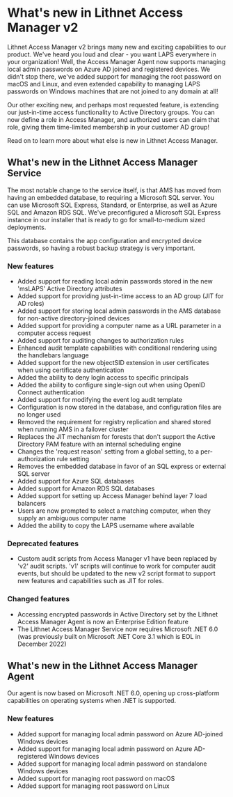 # What's new in Lithnet Access Manager v2
Lithnet Access Manager v2 brings many new and exciting capabilities to our product. We've heard you loud and clear - you want LAPS everywhere in your organization! Well, the Access Manager Agent now supports managing local admin passwords on Azure AD joined and registered devices. We didn't stop there, we've added support for managing the root password on macOS and Linux, and even extended capability to managing LAPS passwords on Windows machines that are not joined to any domain at all!

Our other exciting new, and perhaps most requested feature, is extending our just-in-time access functionality to Active Directory groups. You can now define a role in Access Manager, and authorized users can claim that role, giving them time-limited membership in your customer AD group!

Read on to learn more about what else is new in Lithnet Access Manager.

## What's new in the Lithnet Access Manager Service
The most notable change to the service itself, is that AMS has moved from having an embedded database, to requiring a Microsoft SQL server. You can use Microsoft SQL Express, Standard, or Enterprise, as well as Azure SQL and Amazon RDS SQL. We've preconfigured a Microsoft SQL Express instance in our installer that is ready to go for small-to-medium sized deployments.

This database contains the app configuration and encrypted device passwords, so having a robust backup strategy is very important.

### New features
* Added support for reading local admin passwords stored in the new 'msLAPS' Active Directory attributes
* Added support for providing just-in-time access to an AD group (JIT for AD roles)
* Added support for storing local admin passwords in the AMS database for non-active directory-joined devices
* Added support for providing a computer name as a URL parameter in a computer access request
* Added support for auditing changes to authorization rules
* Enhanced audit template capabilities with conditional rendering using the handlebars language
* Added support for the new objectSID extension in user certificates when using certificate authentication
* Added the ability to deny login access to specific principals
* Added the ability to configure single-sign out when using OpenID Connect authentication
* Added support for modifying the event log audit template
* Configuration is now stored in the database, and configuration files are no longer used
* Removed the requirement for registry replication and shared stored when running AMS in a failover cluster
* Replaces the JIT mechanism for forests that don't support the Active Directory PAM feature with an internal scheduling engine
* Changes the 'request reason' setting from a global setting, to a per-authorization rule setting
* Removes the embedded database in favor of an SQL express or external SQL server
* Added support for Azure SQL databases
* Added support for Amazon RDS SQL databases
* Added support for setting up Access Manager behind layer 7 load balancers
* Users are now prompted to select a matching computer, when they supply an ambiguous computer name
* Added the ability to copy the LAPS username where available

### Deprecated features
* Custom audit scripts from Access Manager v1 have been replaced by 'v2' audit scripts. 'v1' scripts will continue to work for computer audit events, but should be updated to the new v2 script format to support new features and capabilities such as JIT for roles.

### Changed features
* Accessing encrypted passwords in Active Directory set by the Lithnet Access Manager Agent is now an Enterprise Edition feature
* The Lithnet Access Manager Service now requires Microsoft .NET 6.0 (was previously built on Microsoft .NET Core 3.1 which is EOL in December 2022)

## What's new in the Lithnet Access Manager Agent
Our agent is now based on Microsoft .NET 6.0, opening up cross-platform capabilities on operating systems when .NET is supported.

### New features
* Added support for managing local admin password on Azure AD-joined Windows devices
* Added support for managing local admin password on Azure AD-registered Windows devices
* Added support for managing local admin password on standalone Windows devices
* Added support for managing root password on macOS 
* Added support for managing root password on Linux
